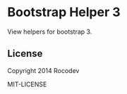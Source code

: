 # Bootstrap Helper 3

View helpers for bootstrap 3.


## License

Copyright 2014 Rocodev

MIT-LICENSE

